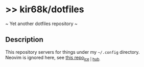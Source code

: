 # >> kir68k/dotfiles
~ Yet another dotfiles repository ~

## Description
This repository servers for things under my `~/.config` directory.  
Neovim is ignored here, see [this repo](https://tea.krxt.dev/kir68k/nvim/)<sub>[ice](https://codeberg.org/kir68k/dotfiles/) | [hub](https://github.com/kir68k/dotfiles/).
